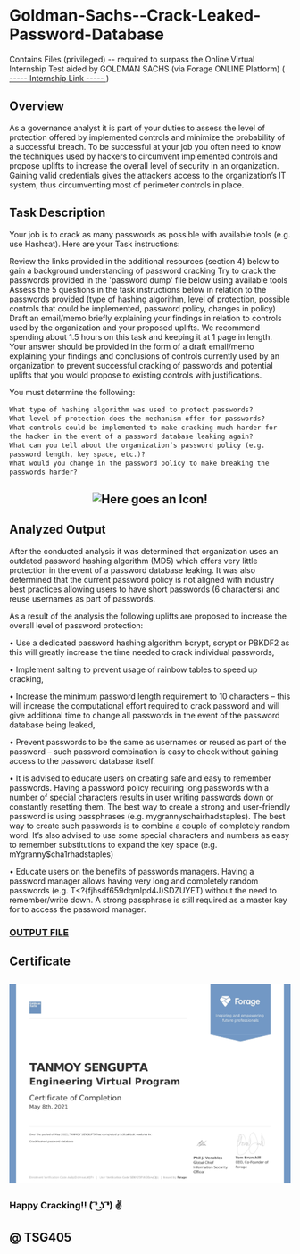 # Goldman-Sachs--Crack-Leaked-Password-Database
Contains Files (privileged) -- required to surpass the Online Virtual Internship Test aided by GOLDMAN SACHS (via Forage ONLINE Platform) ([ ----- Internship Link ----- ](https://www.theforage.com/virtual-internships/prototype/NPdeQ43o8P9HJmJzg/Goldman-Sachs-Virtual-Experience-Program?ref=SENY25FNN2EewjQjq))

## Overview
As a governance analyst it is part of your duties to assess the level of protection offered by implemented controls and minimize the probability of a successful breach. To be successful at your job you often need to know the techniques used by hackers to circumvent implemented controls and propose uplifts to increase the overall level of security in an organization. Gaining valid credentials gives the attackers access to the organization’s IT system, thus circumventing most of perimeter controls in place.

## Task Description
Your job is to crack as many passwords as possible with available tools (e.g. use Hashcat). Here are your Task instructions:

Review the links provided in the additional resources (section 4) below to gain a background understanding of password cracking
Try to crack the passwords provided in the 'password dump' file below using available tools
Assess the 5 questions in the task instructions below in relation to the passwords provided (type of hashing algorithm, level of protection, possible controls that could be implemented, password policy, changes in policy)
Draft an email/memo briefly explaining your findings in relation to controls used by the organization and your proposed uplifts. We recommend spending about 1.5 hours on this task and keeping it at 1 page in length. 
Your answer should be provided in the form of a draft email/memo explaining your findings and conclusions of controls currently used by an organization to prevent successful cracking of passwords and potential uplifts that you would propose to existing controls with justifications.

You must determine the following:

    What type of hashing algorithm was used to protect passwords?
    What level of protection does the mechanism offer for passwords?
    What controls could be implemented to make cracking much harder for the hacker in the event of a password database leaking again?
    What can you tell about the organization’s password policy (e.g. password length, key space, etc.)?
    What would you change in the password policy to make breaking the passwords harder? 
    
<h2 align="center">
    <img src="https://cdn.theforage.com/vinternships/companyassets/MBA4MnZTNFEoJZGnk/prcj7XmSCJazax8LQ/Preview%20tile%20image-new.jpg" alt="Here goes an Icon!">
</h2>

## Analyzed Output
After the conducted analysis it was determined that organization uses an outdated password hashing algorithm (MD5) which offers very little protection in the event of a password database leaking. It was also determined that the current password policy is not aligned with industry best practices allowing users to have short passwords (6 characters) and reuse usernames as part of passwords. 

As a result of the analysis the following uplifts are proposed to increase the overall level of password protection: 

•	Use a dedicated password hashing algorithm bcrypt, scrypt or PBKDF2 as this will greatly increase the time needed to crack individual passwords,


•	Implement salting to prevent usage of rainbow tables to speed up cracking,


•	Increase the minimum password length requirement to 10 characters – this will increase the computational effort required to crack password and will give additional time to change all passwords in the event of the password database being leaked,


•	Prevent passwords to be the same as usernames or reused as part of the password – such password combination is easy to check without gaining access to the password database itself. 


•	It is advised to educate users on creating safe and easy to remember passwords. Having a password policy requiring long passwords with a number of special characters results in user writing passwords down or constantly resetting them. The best way to create a strong and user-friendly password is using passphrases (e.g.  mygrannyschairhadstaples). The best way to create such passwords is to combine a couple of completely random word. It’s also advised to use some special characters and numbers as easy to remember substitutions to expand the key space (e.g. mYgranny$cha1rhadstaples)


•	Educate users on the benefits of passwords managers. Having a password manager allows having very long and completely random passwords (e.g. T<?{fjhsdf659dqmlpd4J)SDZUYET) without the need to remember/write down. A strong passphrase is still required as a master key for to access the password manager.


### [OUTPUT FILE](https://github.com/TSG405/Goldman-Sachs--Crack-Leaked-Password-Database/blob/main/Output/Extracted%20PWDs.txt)

## Certificate

<h2 align="center">
    <img src="https://github.com/TSG405/Goldman-Sachs--Crack-Leaked-Password-Database/blob/main/NPdeQ43o8P9HJmJzg_Goldman%20Sachs_SENY25FNN2EewjQjq_completion_certificate.jpg" alt="Here goes my Virtual Internship Certificate!">
</h2>

### Happy Cracking!! ( ͡❛ ͜ʖ ͡❛) ✌
## @ TSG405
